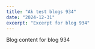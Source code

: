 ```yaml
---
title: "Ak test blogs 934"
date: "2024-12-31"
excerpt: "Excerpt for blog 934"
---
```


Blog content for blog 934